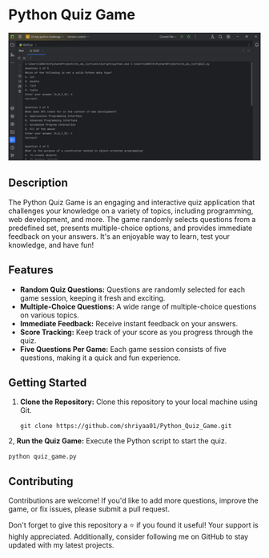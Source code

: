 # Python Quiz Game

![Quiz Image](Image1.png) 

## Description

The Python Quiz Game is an engaging and interactive quiz application that challenges your knowledge on a variety of topics, including programming, web development, and more. The game randomly selects questions from a predefined set, presents multiple-choice options, and provides immediate feedback on your answers. It's an enjoyable way to learn, test your knowledge, and have fun!

## Features

- **Random Quiz Questions:** Questions are randomly selected for each game session, keeping it fresh and exciting.
- **Multiple-Choice Questions:** A wide range of multiple-choice questions on various topics.
- **Immediate Feedback:** Receive instant feedback on your answers.
- **Score Tracking:** Keep track of your score as you progress through the quiz.
- **Five Questions Per Game:** Each game session consists of five questions, making it a quick and fun experience.


## Getting Started

1. **Clone the Repository:** Clone this repository to your local machine using Git.

   ```
   git clone https://github.com/shriyaa01/Python_Quiz_Game.git
   ```
2, **Run the Quiz Game:** Execute the Python script to start the quiz.

  ```
  python quiz_game.py

   ```

## Contributing

Contributions are welcome! If you'd like to add more questions, improve the game, or fix issues, please submit a pull request.

Don't forget to give this repository a ⭐️ if you found it useful! Your support is highly appreciated. Additionally, consider following me on GitHub to stay updated with my latest projects.


